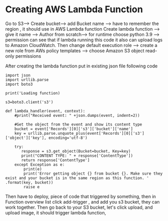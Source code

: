# Creating AWS Lambda Function

Go to S3--> Create bucket--> add Bucket name --> have to remember the region , it should use in AWS Lambda function
Create lambda function --> give it name --> Author from scratch--> for runtime choose python 3.9 --> permission can see that if lambda running this code it also can upload logs to Amazon CloudWatch.
Then change default execution role --> create a new role from AWs policy templates --> choose Amazon S3 object read-only permissions

After creating the lambda function put in existing json file following code

```
import json
import urllib.parse
import boto3

print('Loading function)

s3=boto3.client('s3')

def lambda_handler(event, context):
    #print("Received event: " +json.dumps(event, indent=2))

    #Get the object from the event and show its content type
    bucket = event['Records'][0]['s3']['bucket']['name']
    key = urllib.parse.unquote_plus(event['Records'][0]['s3']['object']['key'], encoding='utf-8')

    try: 
       response = s3.get_object(Bucket=bucket, Key=key)
       print("CONTENT TYPE: " + response['ContentType'])
       return response['ContentType']
    except Exception as e:
        print(e)
        print('Error getting object {} from bucket {}. Make sure they exist and your bucket is in the same region as this function. ' .format(key, bucket))
        raise e

```

Then have to deploy, piece of code that triggered by something, then in Function overview list click add-trigger , and add you s3 bucket, they can work together. 
Then go back to your S3 bucket, let's click upload, and upload image, it should trigger lambda function, 

